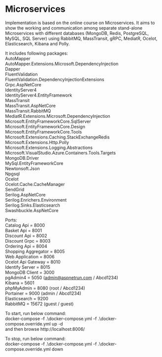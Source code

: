 # Microservices
Implementation is based on the online course on Microservices. It aims to show the working and communication among separate stand-alone Microservices with different databases (MongoDB, Redis, PostgreSQL, MySQL, SQL Server) using RabbitMQ, MassTransit, gRPC, MediatR, Ocelot, Elasticsearch, Kibana and Polly.

It includes following packages:
<br> AutoMapper
<br> AutoMapper.Extensions.Microsoft.DependencyInjection
<br> Dapper
<br> FluentValidation
<br> FluentValidation.DependencyInjectionExtensions
<br> Grpc.AspNetCore
<br> IdentityServer4
<br> IdentityServer4.EntityFramework
<br> MassTransit
<br> MassTransit.AspNetCore
<br> MassTransit.RabbitMQ
<br> MediatR.Extensions.Microsoft.DependencyInjection
<br> Microsoft.EntityFrameworkCore.SqlServer
<br> Microsoft.EntityFrameworkCore.Design
<br> Microsoft.EntityFrameworkCore.Tools
<br> Microsoft.Extensions.Caching.StackExchangeRedis
<br> Microsoft.Extensions.Http.Polly
<br> Microsoft.Extensions.Logging.Abstractions
<br> Microsoft.VisualStudio.Azure.Containers.Tools.Targets
<br> MongoDB.Driver
<br> MySql.EntityFrameworkCore
<br> Newtonsoft.Json
<br> Npgsql
<br> Ocelot
<br> Ocelot.Cache.CacheManager
<br> SendGrid
<br> Serilog.AspNetCore
<br> Serilog.Enrichers.Environment
<br> Serilog.Sinks.Elasticsearch
<br> Swashbuckle.AspNetCore

Ports:
<br> Catalog Api = 8000
<br> Basket Api = 8001
<br> Discount Api = 8002
<br> Discount Grpc = 8003
<br> Ordering Api = 8004
<br> Shopping Aggregator = 8005
<br> Web Application = 8006
<br> Ocelot Api Gateway = 8010
<br> Identify Server = 8015
<br> MongoDB Client = 3000
<br> pgAdmin4 = 5050 (admin@aspnetrun.com / Abcd1234)
<br> Kibana = 5601
<br> phpMyAdmin = 8080 (root / Abcd1234)
<br> Portainer = 9000 (admin / Abcd1234)
<br> Elasticsearch = 9200
<br> RabbitMQ = 15672 (guest / guest)

To start, run below command: 
<br> docker-compose -f .\docker-compose.yml -f .\docker-compose.override.yml up -d
<br> and then browse http://localhost:8006/

To stop, run below command:
<br> docker-compose -f .\docker-compose.yml -f .\docker-compose.override.yml down
